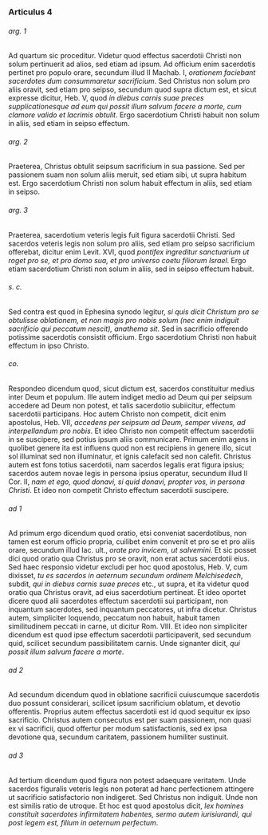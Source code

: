 ### Articulus 4

###### arg. 1
Ad quartum sic proceditur. Videtur quod effectus sacerdotii Christi non solum pertinuerit ad alios, sed etiam ad ipsum. Ad officium enim sacerdotis pertinet pro populo orare, secundum illud II Machab. I, *orationem faciebant sacerdotes dum consummaretur sacrificium*. Sed Christus non solum pro aliis oravit, sed etiam pro seipso, secundum quod supra dictum est, et sicut expresse dicitur, Heb. V, quod *in diebus carnis suae preces supplicationesque ad eum qui possit illum salvum facere a morte, cum clamore valido et lacrimis obtulit*. Ergo sacerdotium Christi habuit non solum in aliis, sed etiam in seipso effectum.

###### arg. 2
Praeterea, Christus obtulit seipsum sacrificium in sua passione. Sed per passionem suam non solum aliis meruit, sed etiam sibi, ut supra habitum est. Ergo sacerdotium Christi non solum habuit effectum in aliis, sed etiam in seipso.

###### arg. 3
Praeterea, sacerdotium veteris legis fuit figura sacerdotii Christi. Sed sacerdos veteris legis non solum pro aliis, sed etiam pro seipso sacrificium offerebat, dicitur enim Levit. XVI, quod *pontifex ingreditur sanctuarium ut roget pro se, et pro domo sua, et pro universo coetu filiorum Israel*. Ergo etiam sacerdotium Christi non solum in aliis, sed in seipso effectum habuit.

###### s. c.
Sed contra est quod in Ephesina synodo legitur, *si quis dicit Christum pro se obtulisse oblationem, et non magis pro nobis solum (nec enim indiguit sacrificio qui peccatum nescit), anathema sit*. Sed in sacrificio offerendo potissime sacerdotis consistit officium. Ergo sacerdotium Christi non habuit effectum in ipso Christo.

###### co.
Respondeo dicendum quod, sicut dictum est, sacerdos constituitur medius inter Deum et populum. Ille autem indiget medio ad Deum qui per seipsum accedere ad Deum non potest, et talis sacerdotio subiicitur, effectum sacerdotii participans. Hoc autem Christo non competit, dicit enim apostolus, Heb. VII, *accedens per seipsum ad Deum, semper vivens, ad interpellandum pro nobis*. Et ideo Christo non competit effectum sacerdotii in se suscipere, sed potius ipsum aliis communicare. Primum enim agens in quolibet genere ita est influens quod non est recipiens in genere illo, sicut sol illuminat sed non illuminatur, et ignis calefacit sed non calefit. Christus autem est fons totius sacerdotii, nam sacerdos legalis erat figura ipsius; sacerdos autem novae legis in persona ipsius operatur, secundum illud II Cor. II, *nam et ego, quod donavi, si quid donavi, propter vos, in persona Christi*. Et ideo non competit Christo effectum sacerdotii suscipere.

###### ad 1
Ad primum ergo dicendum quod oratio, etsi conveniat sacerdotibus, non tamen est eorum officio propria, cuilibet enim convenit et pro se et pro aliis orare, secundum illud Iac. ult., *orate pro invicem, ut salvemini*. Et sic posset dici quod oratio qua Christus pro se oravit, non erat actus sacerdotii eius. Sed haec responsio videtur excludi per hoc quod apostolus, Heb. V, cum dixisset, *tu es sacerdos in aeternum secundum ordinem Melchisedech*, subdit, *qui in diebus carnis suae preces* etc., ut supra, et ita videtur quod oratio qua Christus oravit, ad eius sacerdotium pertineat. Et ideo oportet dicere quod alii sacerdotes effectum sacerdotii sui participant, non inquantum sacerdotes, sed inquantum peccatores, ut infra dicetur. Christus autem, simpliciter loquendo, peccatum non habuit, habuit tamen similitudinem peccati in carne, ut dicitur Rom. VIII. Et ideo non simpliciter dicendum est quod ipse effectum sacerdotii participaverit, sed secundum quid, scilicet secundum passibilitatem carnis. Unde signanter dicit, *qui possit illum salvum facere a morte*.

###### ad 2
Ad secundum dicendum quod in oblatione sacrificii cuiuscumque sacerdotis duo possunt considerari, scilicet ipsum sacrificium oblatum, et devotio offerentis. Proprius autem effectus sacerdotii est id quod sequitur ex ipso sacrificio. Christus autem consecutus est per suam passionem, non quasi ex vi sacrificii, quod offertur per modum satisfactionis, sed ex ipsa devotione qua, secundum caritatem, passionem humiliter sustinuit.

###### ad 3
Ad tertium dicendum quod figura non potest adaequare veritatem. Unde sacerdos figuralis veteris legis non poterat ad hanc perfectionem attingere ut sacrificio satisfactorio non indigeret. Sed Christus non indiguit. Unde non est similis ratio de utroque. Et hoc est quod apostolus dicit, *lex homines constituit sacerdotes infirmitatem habentes, sermo autem iurisiurandi, qui post legem est, filium in aeternum perfectum*.

